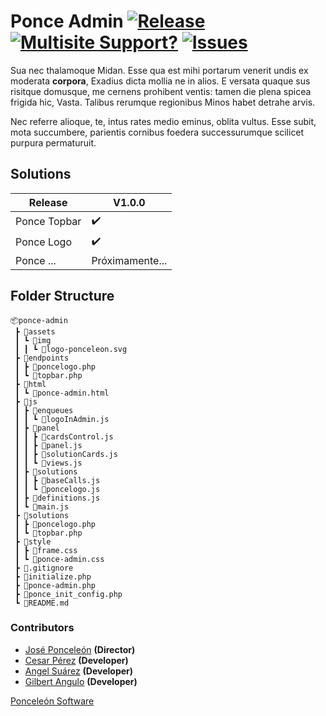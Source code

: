 # Ponce Admin [![Release](https://img.shields.io/github/v/release/Ponceleon-Software/ponce-admin?color=green&logo=wordpress)](https://github.com/Ponceleon-Software/ponce-admin/releases/tag/V2.0.0) [![Multisite Support?](https://img.shields.io/badge/MU-YES-green.svg)](https://shields.io/) [![Issues](https://img.shields.io/github/issues/ponceleon-software/ponce-admin?logo=Github)](https://shields.io)

Sua nec thalamoque Midan. Esse qua est mihi portarum venerit undis ex moderata
**corpora**, Exadius dicta mollia ne in alios. E versata quaque sus risitque
domusque, me cernens prohibent ventis: tamen die plena spicea frigida hic,
Vasta. Talibus rerumque regionibus Minos habet detrahe arvis.

Nec referre alioque, te, intus rates medio eminus, oblita vultus. Esse subit,
mota succumbere, parientis cornibus foedera successurumque scilicet purpura
permaturuit.

## Solutions
| Release |  V1.0.0|
| ------------- | ------------- |
| Ponce Topbar  | :heavy_check_mark: |
| Ponce Logo  | :heavy_check_mark:  |
| Ponce ...  | Próximamente...  |


## Folder Structure

```
📦ponce-admin
 ┣ 📂assets
 ┃ ┗ 📂img
 ┃ ┃ ┗ 📜logo-ponceleon.svg
 ┣ 📂endpoints
 ┃ ┣ 📜poncelogo.php
 ┃ ┗ 📜topbar.php
 ┣ 📂html
 ┃ ┗ 📜ponce-admin.html
 ┣ 📂js
 ┃ ┣ 📂enqueues
 ┃ ┃ ┗ 📜logoInAdmin.js
 ┃ ┣ 📂panel
 ┃ ┃ ┣ 📜cardsControl.js
 ┃ ┃ ┣ 📜panel.js
 ┃ ┃ ┣ 📜solutionCards.js
 ┃ ┃ ┗ 📜views.js
 ┃ ┣ 📂solutions
 ┃ ┃ ┣ 📜baseCalls.js
 ┃ ┃ ┗ 📜poncelogo.js
 ┃ ┣ 📜definitions.js
 ┃ ┗ 📜main.js
 ┣ 📂solutions
 ┃ ┣ 📜poncelogo.php
 ┃ ┗ 📜topbar.php
 ┣ 📂style
 ┃ ┣ 📜frame.css
 ┃ ┗ 📜ponce-admin.css
 ┣ 📜.gitignore
 ┣ 📜initialize.php
 ┣ 📜ponce-admin.php
 ┣ 📜ponce_init_config.php
 ┗ 📜README.md
```
### Contributors
* [José Ponceleón](https://github.com/ponceleon "@ponceleon") **(Director)**
* [Cesar Pérez](https://github.com/cesaraugp "@cesaraugp") **(Developer)**
* [Angel Suárez](https://github.com/angeljsb "@angeljsb") **(Developer)**
* [Gilbert Angulo](https://github.com/japple64 "@japple64") **(Developer)**


[Ponceleón Software](https://github.com/Ponceleon-Software "Ponceleón Software")